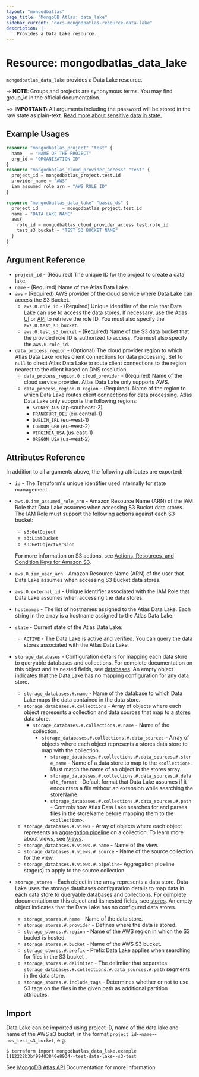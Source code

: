 ```yaml
---
layout: "mongodbatlas"
page_title: "MongoDB Atlas: data_lake"
sidebar_current: "docs-mongodbatlas-resource-data-lake"
description: |-
    Provides a Data Lake resource.
---
```


# Resource: mongodbatlas_data_lake

`mongodbatlas_data_lake` provides a Data Lake resource.

-> **NOTE:** Groups and projects are synonymous terms. You may find group_id in the official documentation.

~> **IMPORTANT:** All arguments including the password will be stored in the raw state as plain-text. [Read more about sensitive data in state.](https://www.terraform.io/docs/state/sensitive-data.html)

## Example Usages


```terraform
resource "mongodbatlas_project" "test" {
  name   = "NAME OF THE PROJECT"
  org_id = "ORGANIZATION ID"
}
resource "mongodbatlas_cloud_provider_access" "test" {
  project_id = mongodbatlas_project.test.id
  provider_name = "AWS"
  iam_assumed_role_arn = "AWS ROLE ID"
}

resource "mongodbatlas_data_lake" "basic_ds" {
  project_id         = mongodbatlas_project.test.id
  name = "DATA LAKE NAME"
  aws{
    role_id = mongodbatlas_cloud_provider_access.test.role_id
    test_s3_bucket = "TEST S3 BUCKET NAME"
  }
}
```

## Argument Reference

* `project_id` - (Required) The unique ID for the project to create a data lake.
* `name` - (Required) Name of the Atlas Data Lake.
* `aws` - (Required) AWS provider of the cloud service where Data Lake can access the S3 Bucket.
  * `aws.0.role_id` - (Required) Unique identifier of the role that Data Lake can use to access the data stores. If necessary, use the Atlas [UI](https://docs.atlas.mongodb.com/security/manage-iam-roles/) or [API](https://docs.atlas.mongodb.com/reference/api/cloud-provider-access-get-roles/) to retrieve the role ID. You must also specify the `aws.0.test_s3_bucket`.
  * `aws.0.test_s3_bucket` - (Required) Name of the S3 data bucket that the provided role ID is authorized to access. You must also specify the `aws.0.role_id`.
* `data_process_region` - (Optional) The cloud provider region to which Atlas Data Lake routes client connections for data processing. Set to `null` to direct Atlas Data Lake to route client connections to the region nearest to the client based on DNS resolution.
  * `data_process_region.0.cloud_provider` - (Required) Name of the cloud service provider. Atlas Data Lake only supports AWS.
  * `data_process_region.0.region` - (Required). Name of the region to which Data Lake routes client connections for data processing. Atlas Data Lake only supports the following regions:
    * `SYDNEY_AUS` (ap-southeast-2)
    * `FRANKFURT_DEU` (eu-central-1)
    * `DUBLIN_IRL` (eu-west-1)
    * `LONDON_GBR` (eu-west-2)
    * `VIRGINIA_USA` (us-east-1)
    * `OREGON_USA` (us-west-2)

## Attributes Reference

In addition to all arguments above, the following attributes are exported:

* `id` - The Terraform's unique identifier used internally for state management.
* `aws.0.iam_assumed_role_arn` - Amazon Resource Name (ARN) of the IAM Role that Data Lake assumes when accessing S3 Bucket data stores. The IAM Role must support the following actions against each S3 bucket:
  * `s3:GetObject`
  * `s3:ListBucket`
  * `s3:GetObjectVersion` 
    
  For more information on S3 actions, see [Actions, Resources, and Condition Keys for Amazon S3](https://docs.aws.amazon.com/service-authorization/latest/reference/list_amazons3.html).

* `aws.0.iam_user_arn` - Amazon Resource Name (ARN) of the user that Data Lake assumes when accessing S3 Bucket data stores.
* `aws.0.external_id` - Unique identifier associated with the IAM Role that Data Lake assumes when accessing the data stores.
* `hostnames` - The list of hostnames assigned to the Atlas Data Lake. Each string in the array is a hostname assigned to the Atlas Data Lake.
* `state` - Current state of the Atlas Data Lake:
  * `ACTIVE` - The Data Lake is active and verified. You can query the data stores associated with the Atlas Data Lake.
* `storage_databases` - Configuration details for mapping each data store to queryable databases and collections. For complete documentation on this object and its nested fields, see [databases](https://docs.mongodb.com/datalake/reference/format/data-lake-configuration#std-label-datalake-databases-reference). An empty object indicates that the Data Lake has no mapping configuration for any data store.
  * `storage_databases.#.name` - Name of the database to which Data Lake maps the data contained in the data store.
  * `storage_databases.#.collections` -     Array of objects where each object represents a collection and data sources that map to a [stores](https://docs.mongodb.com/datalake/reference/format/data-lake-configuration#mongodb-datalakeconf-datalakeconf.stores) data store.
    * `storage_databases.#.collections.#.name` - Name of the collection.
      * `storage_databases.#.collections.#.data_sources` -     Array of objects where each object represents a stores data store to map with the collection.
        * `storage_databases.#.collections.#.data_sources.#.store_name` -     Name of a data store to map to the `<collection>`. Must match the name of an object in the stores array.
        * `storage_databases.#.collections.#.data_sources.#.default_format` - Default format that Data Lake assumes if it encounters a file without an extension while searching the storeName. 
        * `storage_databases.#.collections.#.data_sources.#.path` - Controls how Atlas Data Lake searches for and parses files in the storeName before mapping them to the `<collection>`.
  * `storage_databases.#.views` -     Array of objects where each object represents an [aggregation pipeline](https://docs.mongodb.com/manual/core/aggregation-pipeline/#id1) on a collection. To learn more about views, see [Views](https://docs.mongodb.com/manual/core/views/).
  * `storage_databases.#.views.#.name` - Name of the view.
  * `storage_databases.#.views.#.source` -  Name of the source collection for the view.
  * `storage_databases.#.views.#.pipeline`- Aggregation pipeline stage(s) to apply to the source collection.
* `storage_stores` - Each object in the array represents a data store. Data Lake uses the storage.databases configuration details to map data in each data store to queryable databases and collections. For complete documentation on this object and its nested fields, see [stores](https://docs.mongodb.com/datalake/reference/format/data-lake-configuration#std-label-datalake-stores-reference). An empty object indicates that the Data Lake has no configured data stores.
  * `storage_stores.#.name` - Name of the data store.
  * `storage_stores.#.provider` - Defines where the data is stored.
  * `storage_stores.#.region` - Name of the AWS region in which the S3 bucket is hosted.
  * `storage_stores.#.bucket` - Name of the AWS S3 bucket.
  * `storage_stores.#.prefix` - Prefix Data Lake applies when searching for files in the S3 bucket .
  * `storage_stores.#.delimiter` - The delimiter that separates `storage_databases.#.collections.#.data_sources.#.path` segments in the data store.
  * `storage_stores.#.include_tags` - Determines whether or not to use S3 tags on the files in the given path as additional partition attributes.

## Import

Data Lake can be imported using project ID, name of the data lake and name of the AWS s3 bucket, in the format `project_id`--`name`--`aws_test_s3_bucket`, e.g.

```
$ terraform import mongodbatlas_data_lake.example 1112222b3bf99403840e8934--test-data-lake--s3-test
```

See [MongoDB Atlas API](https://docs.mongodb.com/datalake/reference/api/dataLakes-create-one-tenant) Documentation for more information.
